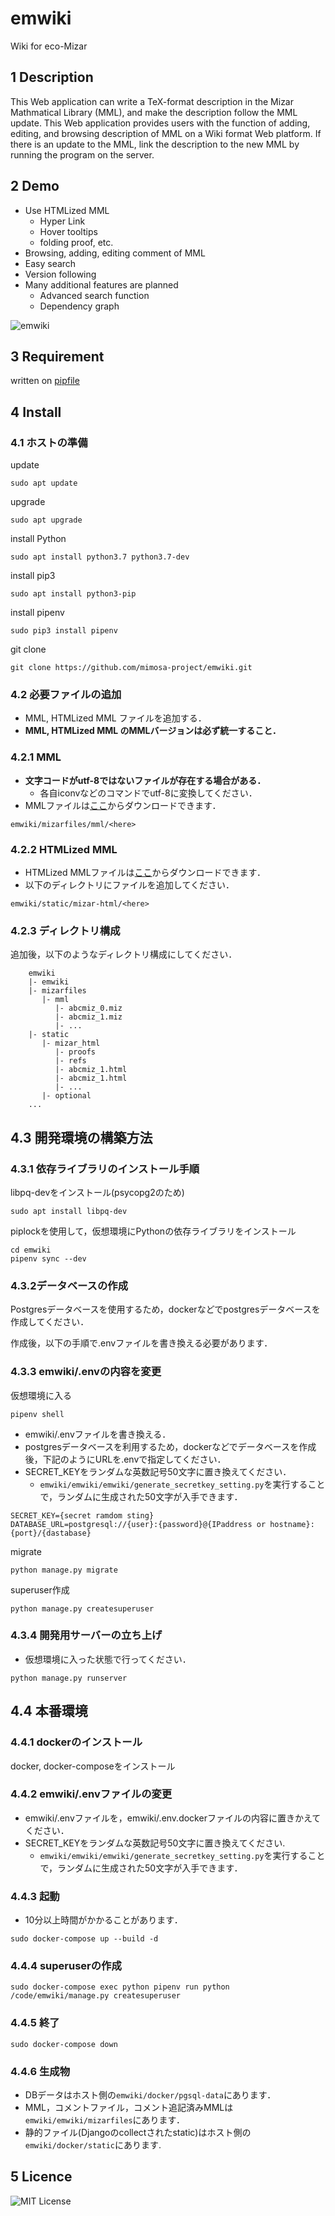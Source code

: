 emwiki
====

Wiki for eco-Mizar

## 1 Description
This Web application can write a TeX-format description in the Mizar Mathmatical Library (MML), and make the description follow the MML update. This Web application provides users with the function of adding, editing, and browsing description of MML on a Wiki format Web platform. If there is an update to the MML, link the description to the new MML by running the program on the server.

## 2 Demo
+ Use HTMLized MML
  + Hyper Link
  + Hover tooltips
  + folding proof, etc.
+ Browsing, adding, editing comment of MML
+ Easy search
+ Version following
+ Many additional features are planned
  + Advanced search function
  + Dependency graph
  
  
![emwiki](https://user-images.githubusercontent.com/49423101/75423437-0c960400-5982-11ea-86e5-382c462a6fc7.png)

## 3 Requirement
written on [pipfile](https://github.com/mimosa-project/emwiki/blob/master/Pipfile)

## 4 Install
### 4.1 ホストの準備
update
```
sudo apt update
```
upgrade
```
sudo apt upgrade
```
install Python
```
sudo apt install python3.7 python3.7-dev
```
install pip3
```
sudo apt install python3-pip
```
install pipenv
```
sudo pip3 install pipenv
```
git clone
```
git clone https://github.com/mimosa-project/emwiki.git
```


### 4.2 必要ファイルの追加
+ MML, HTMLized MML ファイルを追加する．
+ **MML, HTMLized MML のMMLバージョンは必ず統一すること．**

### 4.2.1 MML
+ **文字コードがutf-8ではないファイルが存在する場合がある．**
  + 各自iconvなどのコマンドでutf-8に変換してください．
+ MMLファイルは[ここ](https://ftp.icm.edu.pl/packages/mizar/system/)からダウンロードできます．
```
emwiki/mizarfiles/mml/<here>
```

### 4.2.2 HTMLized MML
+ HTMLized MMLファイルは[ここ](https://ftp.icm.edu.pl/packages/mizar/xmlmml/)からダウンロードできます．
+ 以下のディレクトリにファイルを追加してください．
```
emwiki/static/mizar-html/<here>
```
### 4.2.3 ディレクトリ構成
追加後，以下のようなディレクトリ構成にしてください．
```
    emwiki
    |- emwiki
    |- mizarfiles
       |- mml
          |- abcmiz_0.miz
          |- abcmiz_1.miz
          |- ...
    |- static
       |- mizar_html
          |- proofs
          |- refs
          |- abcmiz_1.html
          |- abcmiz_1.html
          |- ...
       |- optional
    ...
```


## 4.3 開発環境の構築方法
### 4.3.1 依存ライブラリのインストール手順

libpq-devをインストール(psycopg2のため)
```
sudo apt install libpq-dev
```
piplockを使用して，仮想環境にPythonの依存ライブラリをインストール
```
cd emwiki
pipenv sync --dev
```

### 4.3.2データベースの作成

Postgresデータベースを使用するため，dockerなどでpostgresデータベースを作成してください．

作成後，以下の手順で.envファイルを書き換える必要があります．


### 4.3.3 emwiki/.envの内容を変更

仮想環境に入る
```
pipenv shell
```

+ emwiki/.envファイルを書き換える．
+ postgresデータベースを利用するため，dockerなどでデータベースを作成後，下記のようにURLを.envで指定してください．
+ SECRET_KEYをランダムな英数記号50文字に置き換えてください．
  + `emwiki/emwiki/emwiki/generate_secretkey_setting.py`を実行することで，ランダムに生成された50文字が入手できます．
```
SECRET_KEY={secret ramdom sting}
DATABASE_URL=postgresql://{user}:{password}@{IPaddress or hostname}:{port}/{dastabase}
```

migrate
```
python manage.py migrate
```

superuser作成
```
python manage.py createsuperuser
```
### 4.3.4 開発用サーバーの立ち上げ
+ 仮想環境に入った状態で行ってください．
```
python manage.py runserver
```

## 4.4 本番環境

### 4.4.1 dockerのインストール

docker, docker-composeをインストール

### 4.4.2 emwiki/.envファイルの変更
+ emwiki/.envファイルを，emwiki/.env.dockerファイルの内容に置きかえてください．
+ SECRET_KEYをランダムな英数記号50文字に置き換えてください.
  + `emwiki/emwiki/emwiki/generate_secretkey_setting.py`を実行することで，ランダムに生成された50文字が入手できます．

### 4.4.3 起動
+ 10分以上時間がかかることがあります．
```
sudo docker-compose up --build -d
```
### 4.4.4 superuserの作成
```
sudo docker-compose exec python pipenv run python /code/emwiki/manage.py createsuperuser
```
### 4.4.5 終了
```
sudo docker-compose down
```
### 4.4.6 生成物
+ DBデータはホスト側の`emwiki/docker/pgsql-data`にあります．
+ MML，コメントファイル，コメント追記済みMMLは`emwiki/emwiki/mizarfiles`にあります．
+ 静的ファイル(Djangoのcollectされたstatic)はホスト側の`emwiki/docker/static`にあります.

## 5 Licence

![MIT License](https://github.com/mimosa-project/emwiki/blob/master/LICENSE)

